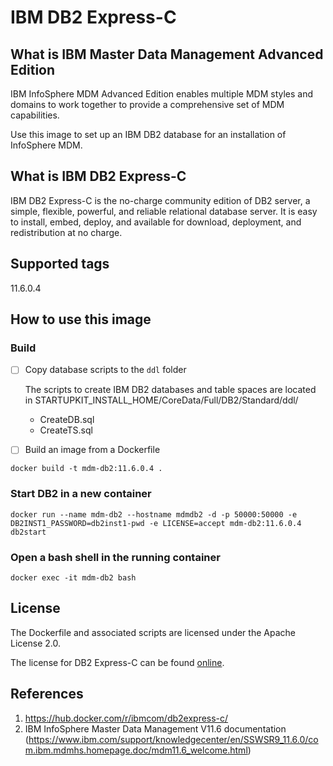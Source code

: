 # IBM DB2 Express-C

## What is IBM Master Data Management Advanced Edition

IBM InfoSphere MDM Advanced Edition enables multiple MDM styles and domains to work together to provide a comprehensive set of MDM capabilities.

Use this image to set up an IBM DB2 database for an installation of InfoSphere MDM.

## What is IBM DB2 Express-C

IBM DB2 Express-C is the no-charge community edition of DB2 server, a simple, flexible, powerful, and reliable relational database server. 
It is easy to install, embed, deploy, and available for download, deployment, and redistribution at no charge.

## Supported tags

11.6.0.4

## How to use this image

### Build

- [ ] Copy database scripts to the ```ddl``` folder

	The scripts to create IBM DB2 databases and table spaces are located in STARTUPKIT_INSTALL_HOME/CoreData/Full/DB2/Standard/ddl/
	* CreateDB.sql
	* CreateTS.sql

- [ ] Build an image from a Dockerfile

```
docker build -t mdm-db2:11.6.0.4 .
```

### Start DB2 in a new container

```
docker run --name mdm-db2 --hostname mdmdb2 -d -p 50000:50000 -e DB2INST1_PASSWORD=db2inst1-pwd -e LICENSE=accept mdm-db2:11.6.0.4 db2start
```

### Open a bash shell in the running container

```
docker exec -it mdm-db2 bash
```

## License

The Dockerfile and associated scripts are licensed under the Apache License 2.0. 

The license for DB2 Express-C can be found [online](http://www-03.ibm.com/software/sla/sladb.nsf/displaylis/5DF1EE126832D3F185257DAB0064BEFA?OpenDocument).

## References

1. https://hub.docker.com/r/ibmcom/db2express-c/
2. IBM InfoSphere Master Data Management V11.6 documentation (https://www.ibm.com/support/knowledgecenter/en/SSWSR9_11.6.0/com.ibm.mdmhs.homepage.doc/mdm11.6_welcome.html)
